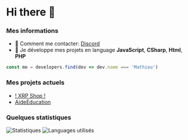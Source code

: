 # Hi there 👋

### Mes informations
- 🔭 Comment me contacter: [Discord](https://discord.gg/wg8jwFb) 
- 🌱 Je développe mes projets en language __JavaScript__, __CSharp__, __Html__, __PHP__
```javascript
const me = developers.find(dev => dev.name === 'Mathieu')
```

### Mes projets actuels 
- [! XRP Shop !](https://discord.gg/WQRaFwxdx)
- [AideEducation](https://aideeducation.fr)

### Quelques statistiques
<img alt="Statistiques" src="https://github-readme-stats.vercel.app/api?username=matyeu&show_icons=true&hide_border=true&theme=tokyonight" />
<img alt="Languages utilisés" src="https://github-readme-stats.vercel.app/api/top-langs?username=matyeu&show_icons=true&theme=tokyonight&layout=compact" />
